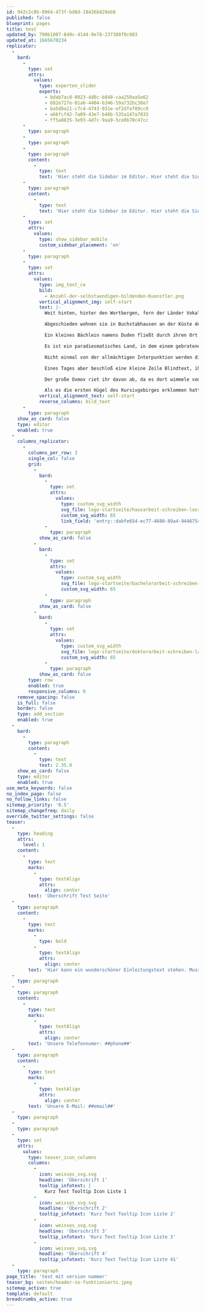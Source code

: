 ```yaml
---
id: 942c2c8b-0964-473f-bd8d-10426b828eb8
published: false
blueprint: pages
title: test
updated_by: 790b1007-849c-4144-9e78-237388f0c603
updated_at: 1665670234
replicator:
  -
    bard:
      -
        type: set
        attrs:
          values:
            type: experten_slider
            experts:
              - bdab7ac8-0923-4d8c-b848-caa250aa5e62
              - 682e727e-01a6-4404-b346-59a732bc38e7
              - ba5d8a21-c7c4-4743-931e-ef2dfef89cc9
              - a66fcf42-7a09-43e7-b46b-535a147a7033
              - ff5a8835-3e93-4d7c-9aa9-5ce0b70c47cc
      -
        type: paragraph
      -
        type: paragraph
      -
        type: paragraph
        content:
          -
            type: text
            text: 'Hier steht die Sidebar im Editor. Hier steht die Sidebar im Editor. Hier steht die Sidebar im Editor. Hier steht die Sidebar im Editor. Hier steht die Sidebar im Editor. '
      -
        type: paragraph
        content:
          -
            type: text
            text: 'Hier steht die Sidebar im Editor. Hier steht die Sidebar im Editor. Hier steht die Sidebar im Editor. Hier steht die Sidebar im Editor. Hier steht die Sidebar im Editor. '
      -
        type: set
        attrs:
          values:
            type: show_sidebar_mobile
            custom_sidebar_placement: 'on'
      -
        type: paragraph
      -
        type: set
        attrs:
          values:
            type: img_text_ce
            bild:
              - Anzahl-der-selbstaendigen-bildenden-Kuenstler.png
            vertical_alignment_img: self-start
            text: |-
              Weit hinten, hinter den Wortbergen, fern der Länder Vokalien und Konsonantien leben die Blindtexte.

              Abgeschieden wohnen sie in Buchstabhausen an der Küste des Semantik, eines großen Sprachozeans.

              Ein kleines Bächlein namens Duden fließt durch ihren Ort und versorgt sie mit den nötigen Regelialien.

              Es ist ein paradiesmatisches Land, in dem einem gebratene Satzteile in den Mund fliegen.

              Nicht einmal von der allmächtigen Interpunktion werden die Blindtexte beherrscht – ein geradezu unorthographisches Leben.

              Eines Tages aber beschloß eine kleine Zeile Blindtext, ihr Name war Lorem Ipsum, hinaus zu gehen in die weite Grammatik.

              Der große Oxmox riet ihr davon ab, da es dort wimmele von bösen Kommata, wilden Fragezeichen und hinterhältigen Semikoli, doch das Blindtextchen ließ sich nicht beirren. Es packte seine sieben Versalien, schob sich sein Initial in den Gürtel und machte sich auf den Weg.

              Als es die ersten Hügel des Kursivgebirges erklommen hatte, warf es einen letzten Blick zurück auf die Skyline seiner Heimatstadt Buchstabhausen, die Headline von Alphabetdorf und die Subline seiner eigenen Straße, der Zeilengasse. Wehmütig lief ihm eine rhetorische Frage über die Wange, dann setzte es seinen Weg fort. Unterwegs traf es eine Copy. Die Copy warnte das Blindtextchen, da, wo sie herkäme wäre sie
            vertical_alignment_text: self-start
            reverse_columns: bild_text
      -
        type: paragraph
    show_as_card: false
    type: editor
    enabled: true
  -
    columns_replicator:
      -
        columns_per_row: 3
        single_col: false
        grid:
          -
            bard:
              -
                type: set
                attrs:
                  values:
                    type: custom_svg_width
                    svg_file: logo-startseite/hausarbeit-schreiben-lassen.svg
                    custom_svg_width: 65
                    link_field: 'entry::dabfe654-ec77-4680-89a4-94467547a605'
              -
                type: paragraph
            show_as_card: false
          -
            bard:
              -
                type: set
                attrs:
                  values:
                    type: custom_svg_width
                    svg_file: logo-startseite/bachelorarbeit-schreiben-lassen.svg
                    custom_svg_width: 65
              -
                type: paragraph
            show_as_card: false
          -
            bard:
              -
                type: set
                attrs:
                  values:
                    type: custom_svg_width
                    svg_file: logo-startseite/doktorarbeit-schreiben-lassen.svg
                    custom_svg_width: 65
              -
                type: paragraph
            show_as_card: false
        type: row
        enabled: true
        responsive_columns: 0
    remove_spacing: false
    is_full: false
    border: false
    type: add_section
    enabled: true
  -
    bard:
      -
        type: paragraph
        content:
          -
            type: text
            text: 2.35.0
    show_as_card: false
    type: editor
    enabled: true
use_meta_keywords: false
no_index_page: false
no_follow_links: false
sitemap_priority: '0.5'
sitemap_changefreq: daily
override_twitter_settings: false
teaser:
  -
    type: heading
    attrs:
      level: 1
    content:
      -
        type: text
        marks:
          -
            type: textAlign
            attrs:
              align: center
        text: 'Überschrift Test Seite'
  -
    type: paragraph
    content:
      -
        type: text
        marks:
          -
            type: bold
          -
            type: textAlign
            attrs:
              align: center
        text: 'Hier kann ein wunderschöner Einleitungstext stehen. Muss aber nicht.'
  -
    type: paragraph
  -
    type: paragraph
    content:
      -
        type: text
        marks:
          -
            type: textAlign
            attrs:
              align: center
        text: 'Unsere Telefonnumer: ##phone##'
  -
    type: paragraph
    content:
      -
        type: text
        marks:
          -
            type: textAlign
            attrs:
              align: center
        text: 'Unsere E-Mail: ##email##'
  -
    type: paragraph
  -
    type: paragraph
  -
    type: set
    attrs:
      values:
        type: teaser_icon_columns
        columns:
          -
            icon: weisses_svg.svg
            headline: 'Überschrift 1'
            tooltip_infotext: |
              Kurz Text Tooltip Icon Liste 1
          -
            icon: weisses_svg.svg
            headline: 'Überschrift 2'
            tooltip_infotext: 'Kurz Text Tooltip Icon Liste 2'
          -
            icon: weisses_svg.svg
            headline: 'Überschrift 3'
            tooltip_infotext: 'Kurz Text Tooltip Icon Liste 3'
          -
            icon: weisses_svg.svg
            headline: 'Überschrift 4'
            tooltip_infotext: 'Kurz Text Tooltip Icon Liste 41'
  -
    type: paragraph
page_title: 'test mit version nummer'
teaser_bg: seiten/header-so-funktionierts.jpeg
sitemap_active: true
template: default
breadcrumbs_active: true
---
```

